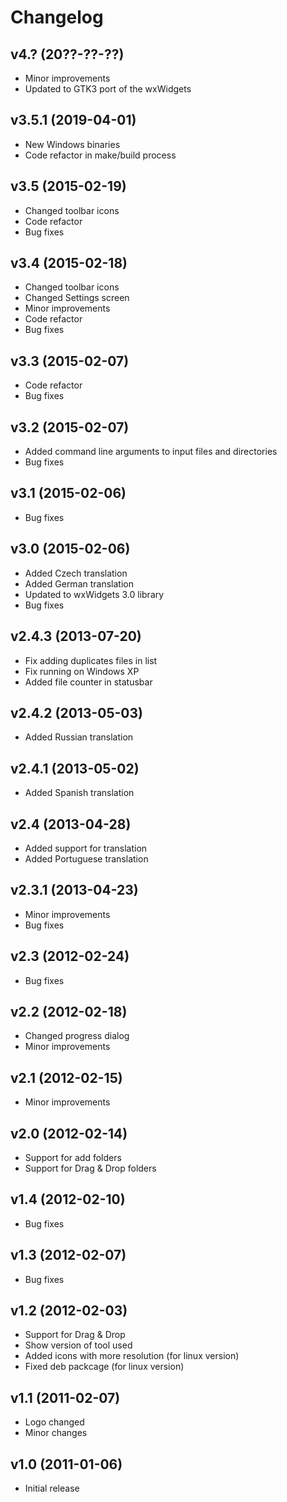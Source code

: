 # Changelog

## v4.? (20??-??-??)

- Minor improvements
- Updated to GTK3 port of the wxWidgets

## v3.5.1 (2019-04-01)

- New Windows binaries
- Code refactor in make/build process

## v3.5 (2015-02-19)

- Changed toolbar icons
- Code refactor
- Bug fixes

## v3.4 (2015-02-18)

- Changed toolbar icons
- Changed Settings screen
- Minor improvements
- Code refactor
- Bug fixes

## v3.3 (2015-02-07)

- Code refactor
- Bug fixes

## v3.2 (2015-02-07)

- Added command line arguments to input files and directories
- Bug fixes

## v3.1 (2015-02-06)

- Bug fixes

## v3.0 (2015-02-06)

- Added Czech translation
- Added German translation
- Updated to wxWidgets 3.0 library
- Bug fixes

## v2.4.3 (2013-07-20)

- Fix adding duplicates files in list
- Fix running on Windows XP
- Added file counter in statusbar

## v2.4.2 (2013-05-03)

- Added Russian translation

## v2.4.1 (2013-05-02)

- Added Spanish translation

## v2.4 (2013-04-28)

- Added support for translation
- Added Portuguese translation

## v2.3.1 (2013-04-23)

- Minor improvements
- Bug fixes

## v2.3 (2012-02-24)

- Bug fixes

## v2.2 (2012-02-18)

- Changed progress dialog
- Minor improvements

## v2.1 (2012-02-15)

- Minor improvements

## v2.0 (2012-02-14)

- Support for add folders
- Support for Drag & Drop folders

## v1.4 (2012-02-10)

- Bug fixes

## v1.3 (2012-02-07)

- Bug fixes

## v1.2 (2012-02-03)

- Support for Drag & Drop
- Show version of tool used
- Added icons with more resolution (for linux version)
- Fixed deb packcage (for linux version)

## v1.1 (2011-02-07)

- Logo changed
- Minor changes

## v1.0 (2011-01-06)

- Initial release
